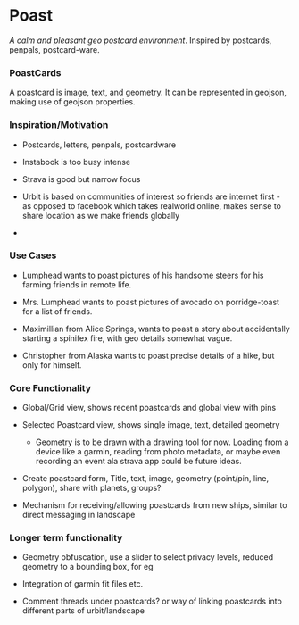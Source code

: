 Poast
=========

*A calm and pleasant geo postcard environment*.
Inspired by postcards, penpals, postcard-ware.

### PoastCards

A poastcard is image, text, and geometry.  It can be represented in geojson, making use of geojson properties.

### Inspiration/Motivation

* Postcards, letters, penpals, postcardware

* Instabook is too busy intense

* Strava is good but narrow focus

* Urbit is based on communities of interest so friends are internet first - as opposed to facebook which takes realworld online, makes sense to share location as we make friends globally

* 

### Use Cases

* Lumphead wants to poast pictures of his handsome steers for his farming friends in remote life.

* Mrs. Lumphead wants to poast pictures of avocado on porridge-toast for a list of friends.

* Maximillian from Alice Springs, wants to poast a story about accidentally starting a spinifex fire, with geo details somewhat vague.

* Christopher from Alaska wants to poast precise details of a hike, but only for himself.

### Core Functionality

* Global/Grid view, shows recent poastcards and global view with pins

* Selected Poastcard view, shows single image, text, detailed geometry

  * Geometry is to be drawn with a drawing tool for now.  Loading from a device like a garmin, reading from photo metadata, or maybe even recording an event ala strava app could be future ideas.

* Create poastcard form, Title, text, image, geometry (point/pin, line, polygon), share with planets, groups?

* Mechanism for receiving/allowing poastcards from new ships, similar to direct messaging in landscape

### Longer term functionality

* Geometry obfuscation, use a slider to select privacy levels, reduced geometry to a bounding box, for eg

* Integration of garmin fit files etc.

* Comment threads under poastcards? or way of linking poastcards into different parts of urbit/landscape
 
